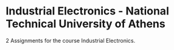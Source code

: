 # Industrial Electronics - National Technical University of Athens
2 Assignments for the course Industrial Electronics.
